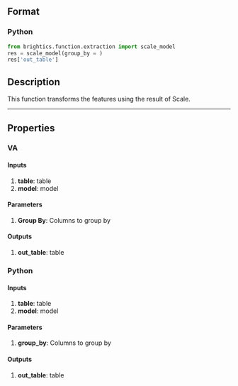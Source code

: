 ## Format
### Python
```python
from brightics.function.extraction import scale_model
res = scale_model(group_by = )
res['out_table']
```

## Description
This function transforms the features using the result of Scale.

---

## Properties
### VA
#### Inputs
1. **table**: table
2. **model**: model

#### Parameters
1. **Group By**: Columns to group by

#### Outputs
1. **out_table**: table

### Python
#### Inputs
1. **table**: table
2. **model**: model

#### Parameters
1. **group_by**: Columns to group by

#### Outputs
1. **out_table**: table

